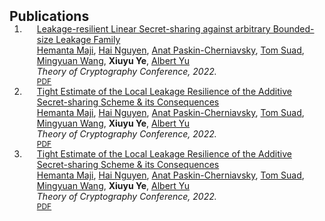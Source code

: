 <h2 id="publications" style="margin: 2px 0px -15px;">Publications</h2>

<div class="publications">
<ol class="bibliography">

<li>
<div class="pub-row">

  <!-- <div class="col-sm-3 abbr" style="position: relative;padding-right: 15px;padding-left: 15px;">
    <img src="assets/img/teaser_example.png" class="teaser img-fluid z-depth-1">
    <abbr class="badge">CVPR</abbr>
  </div> -->

  <div class="col-sm-9" style="position: relative;padding-right: 15px;padding-left: 20px;">
    <div class="title"><a href="https://www.cs.purdue.edu/homes/hmaji/papers/MNPSWYY22.pdf">Leakage-resilient Linear Secret-sharing against arbitrary
Bounded-size Leakage Family</a></div>
    <div class="author">
    <a href="https://www.cs.purdue.edu/homes/hmaji/">Hemanta Maji</a>,
    <a href="https://web.ics.purdue.edu/~nguye245/">Hai Nguyen</a>,
    <a href="https://scholar.google.com/citations?user=XcyQbAYAAAAJ&hl=en">Anat Paskin-Cherniavsky</a>,
    <a href="https://scholar.google.co.il/citations?user=Bkv3xq0AAAAJ&hl=en">Tom Suad</a>,
    <a href="https://sites.google.com/view/mingyuan-wang">Mingyuan Wang</a>,
    <strong>Xiuyu Ye</strong>,
    <a href="https://www.cs.purdue.edu/people/graduate-students/yu646.html">Albert Yu</a>
    </div>
    <div class="periodical"><em> Theory of Cryptography Conference, 2022.</em></div>
    <div class="links">
      <a href="https://web.ics.purdue.edu/~nguye245/LRSS_Bounded" class="btn btn-sm z-depth-0" role="button" target="_blank" style="font-size:12px;">PDF</a>
      <!-- <a href="https://github.com/yaoyao-liu/mnemonics" class="btn btn-sm z-depth-0" role="button" target="_blank" style="font-size:12px;">Code</a> -->
      <!-- <a href="https://class-il.mpi-inf.mpg.de/mnemonics/" class="btn btn-sm z-depth-0" role="button" target="_blank" style="font-size:12px;">Project Page</a> -->
      <!-- <a href="https://dblp.uni-trier.de/rec/conf/cvpr/LiuSLSS20.html?view=bibtex" class="btn btn-sm z-depth-0" role="button" target="_blank" style="font-size:12px;">BibTex</a> -->
      <!-- <strong><i style="color:#e74d3c">Oral Presentation</i></strong>  -->
    </div> 
  </div>
</div>
</li>

<li>
<div class="pub-row">
  <div class="col-sm-9" style="position: relative;padding-right: 15px;padding-left: 20px;">
    <div class="title"><a href="https://www.cs.purdue.edu/homes/hmaji/papers/ITC:MNPSWYY22.pdf">Tight Estimate of the Local Leakage Resilience of the Additive Secret-sharing Scheme & its Consequences</a></div>
    <div class="author">
    <a href="https://www.cs.purdue.edu/homes/hmaji/">Hemanta Maji</a>,
    <a href="https://web.ics.purdue.edu/~nguye245/">Hai Nguyen</a>,
    <a href="https://scholar.google.com/citations?user=XcyQbAYAAAAJ&hl=en">Anat Paskin-Cherniavsky</a>,
    <a href="https://scholar.google.co.il/citations?user=Bkv3xq0AAAAJ&hl=en">Tom Suad</a>,
    <a href="https://sites.google.com/view/mingyuan-wang">Mingyuan Wang</a>,
    <strong>Xiuyu Ye</strong>,
    <a href="https://www.cs.purdue.edu/people/graduate-students/yu646.html">Albert Yu</a>
    </div>
    <div class="periodical"><em> Theory of Cryptography Conference, 2022.</em></div>
    <div class="links">
      <a href="https://web.ics.purdue.edu/~nguye245/LRSS_Bounded" class="btn btn-sm z-depth-0" role="button" target="_blank" style="font-size:12px;">PDF</a>
      <!-- <a href="https://github.com/yaoyao-liu/mnemonics" class="btn btn-sm z-depth-0" role="button" target="_blank" style="font-size:12px;">Code</a> -->
      <!-- <a href="https://class-il.mpi-inf.mpg.de/mnemonics/" class="btn btn-sm z-depth-0" role="button" target="_blank" style="font-size:12px;">Project Page</a> -->
      <!-- <a href="https://dblp.uni-trier.de/rec/conf/cvpr/LiuSLSS20.html?view=bibtex" class="btn btn-sm z-depth-0" role="button" target="_blank" style="font-size:12px;">BibTex</a> -->
      <!-- <strong><i style="color:#e74d3c">Oral Presentation</i></strong>  -->
    </div> 
  </div>
</div>
</li>

<li>
<div class="pub-row">
  <div class="col-sm-9" style="position: relative;padding-right: 15px;padding-left: 20px;">
    <div class="title"><a href="https://www.cs.purdue.edu/homes/hmaji/papers/ITC:MNPSWYY22.pdf">Tight Estimate of the Local Leakage Resilience of the Additive Secret-sharing Scheme & its Consequences</a></div>
    <div class="author">
    <a href="https://www.cs.purdue.edu/homes/hmaji/">Hemanta Maji</a>,
    <a href="https://web.ics.purdue.edu/~nguye245/">Hai Nguyen</a>,
    <a href="https://scholar.google.com/citations?user=XcyQbAYAAAAJ&hl=en">Anat Paskin-Cherniavsky</a>,
    <a href="https://scholar.google.co.il/citations?user=Bkv3xq0AAAAJ&hl=en">Tom Suad</a>,
    <a href="https://sites.google.com/view/mingyuan-wang">Mingyuan Wang</a>,
    <strong>Xiuyu Ye</strong>,
    <a href="https://www.cs.purdue.edu/people/graduate-students/yu646.html">Albert Yu</a>
    </div>
    <div class="periodical"><em> Theory of Cryptography Conference, 2022.</em></div>
    <div class="links">
      <a href="https://web.ics.purdue.edu/~nguye245/LRSS_Bounded" class="btn btn-sm z-depth-0" role="button" target="_blank" style="font-size:12px;">PDF</a>
      <!-- <a href="https://github.com/yaoyao-liu/mnemonics" class="btn btn-sm z-depth-0" role="button" target="_blank" style="font-size:12px;">Code</a> -->
      <!-- <a href="https://class-il.mpi-inf.mpg.de/mnemonics/" class="btn btn-sm z-depth-0" role="button" target="_blank" style="font-size:12px;">Project Page</a> -->
      <!-- <a href="https://dblp.uni-trier.de/rec/conf/cvpr/LiuSLSS20.html?view=bibtex" class="btn btn-sm z-depth-0" role="button" target="_blank" style="font-size:12px;">BibTex</a> -->
      <!-- <strong><i style="color:#e74d3c">Oral Presentation</i></strong>  -->
    </div> 
  </div>
</div>
</li>
  
<br>

</ol>
</div>
